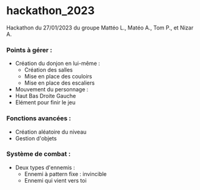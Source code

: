 # hackathon_2023
Hackathon du 27/01/2023 du groupe Mattéo L., Matéo A., Tom P., et Nizar A.

### Points à gérer :
- Création du donjon en lui-même :
  - Création des salles
  - Mise en place des couloirs
  - Mise en place des escaliers
-  Mouvement du personnage :
  - Haut Bas Droite Gauche
- Elément pour finir le jeu
  
### Fonctions avancées :
- Création aléatoire du niveau
- Gestion d'objets 

### Système de combat :
- Deux types d'ennemis :
  - Ennemi à pattern fixe : invincible
  - Ennemi qui vient vers toi 